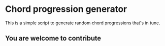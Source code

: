 # Chord progression generator
This is a simple script to generate random chord progressions that's in tune.

## You are welcome to contribute

